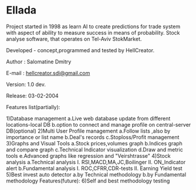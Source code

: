 Ellada
======================
Project started in 1998 as learn AI to create predictions for trade system 
with aspect of ability to measure success in means of probability. 
Stock analyse software, that operates on Tel-Aviv StokMarket.

Developed - concept,programmed and tested by HellCreator.

Author :	Salomatine Dmitry

E-mail :	hellcreator.sdi@gmail.com

Version:	1.0 dev.

Release:	03-02-2004

Features list(partially):

1)Database management
	a.Live web database update from different locations-local DB
	b.option to connect and manage profile on central-server DB(optional)
2)Multi User Profile management
	a.Follow lists ,also by importance or list name
	b.Deal's records
	c.Stoploss/Profit management 
3)Graphs and Visual Tools
	a.Stock prices,volumes graph
	b.Indices graph and compare graph
	c.Technical Indicator visualization
	d.Draw and metric tools
	e.Advanced graphs like regression and "Veirshtrasse"
4)Stock analysis
	a.Technical analysis
		I.	RSI,MACD,MA,JC,Boilinger
		II.	ON_Indicator alert 
	b.Fundamental analysis
		I.	ROC,CFRR,CDR-tests
		II.	Earning Yield test
5)Best invest auto detector
	a.by Technical methodology
	b.by Fundamental methodology
Features(future):
6)Self and best methodology testing 
